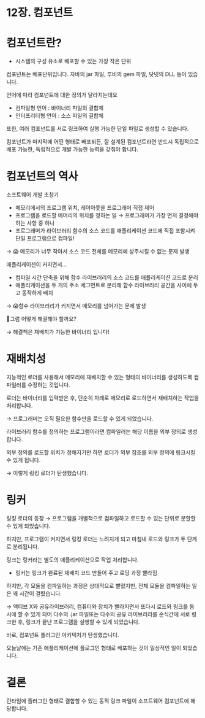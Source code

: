 # 12장. 컴포넌트

# 컴포넌트란?

- 시스템의 구성 유소로 배포할 수 있는 가장 작은 단위

컴포넌트는 배포단위입니다. 자바의 jar 파일, 루비의 gem 파일, 닷넷의 DLL 등이 있습니다.

언어에 따라 컴포넌트에 대한 정의가 달라지는데요

- 컴파일형 언어 : 바이너리 파일의 결합체
- 인터프리터형 언어 : 소스 파일의 결합체

또한, 여러 컴포넌트를 서로 링크하여 실행 가능한 단일 파일로 생성할 수 있습니다.

컴포넌트가 마지막에 어떤 형태로 배포되든, 잘 설계된 컴포넌트라면 반드시 독립적으로 배포 가능한, 독립적으로 개발 가능한 능력을 갖춰야 합니다.

# 컴포넌트의 역사

소프트웨어 개발 초창기

- 메모리에서의 프로그램 위치, 레이아웃을 프로그래머 직접 제어
- 프로그램을 로드할 메머리의 위치를 정하는 일 → 프로그래머가 가장 먼저 결정해야하는 사항 중 하나
- 프로그래머가 라이브러리 함수의 소스 코드를 애플리케이션 코드에 직접 포함시켜 단일 프로그램으로 컴파일!

→ 😱 메모리가 너무 작아서 소스 코드 전체를 메모리에 상주시킬 수 없는 문제 발생

애플리케이션이 커지면서...

- 컴파일 시간 단축을 위해 함수 라이브러리의 소스 코드를 애플리케이션 코드로 분리
- 애플리케이션을 두 개의 주소 세그먼트로 분리해 함수 라이브러리 공간을 사이에 두고 동작하게 배치

→ 😱함수 라이브러리가 커지면서 메모리를 넘어가는 문제 발생

🤔그럼 어떻게 해결해야 할까요?

→ 해결책은 재배치가 가능한 바이너리 입니다!

# 재배치성

지능적인 로더를 사용해서 메모리에 재배치할 수 있는 형태의 바이너리를 생성하도록 컴파일러를 수정하는 것입니다.

로더는 바이너리를 입력받은 후, 단순히 차례로 메모리로 로드하면서 재배치하는 작업을 처리합니다.

→ 프로그래머는 오직 필요한 함수만을 로드할 수 있게 되었습니다.

라이브러리 함수를 정의하는 프로그램이라면 컴파일러는 해당 이름을 외부 정의로 생성합니다.

외부 정의를 로드할 위치가 정해지기만 하면 로더가 외부 참조를 외부 정의에 링크시킬 수 있게 됩니다.

→ 이렇게 링킹 로더가 탄생했습니다.

# 링커

링킹 로더의 등장 → 프로그램을 개별적으로 컴파일하고 로드할 수 있는 단위로 분할할 수 있게 되었습니다.

하지만, 프로그램이 커지면서 링킹 로더는 느려지게 되고 마침내 로드와 링크가 두 단계로 분리됩니다.

링크는 링커라는 별도의 애플리케이션으로 작업 처리합니다.

- 링커는 링크가 완료된 재배치 코드 만들어 주고 로딩 과정 빨라짐

하지만, 각 모듈을 컴파일하는 과정은 상대적으로 빨랐지만, 전체 모듈을 컴파일하는 일은 꽤 시간이 걸렸습니다.

→ 액티브 X와 공유라이브러리, 컴퓨터와 장치가 빨라지면서 또다시 로드와 링크를 동시에 할 수 있게 되어 다수의 .jar 파일또는 다수의 공유 라이브러리를 순식간에 서로 링크한 후, 링크가 끝난 프로그램을 실행할 수 있게 되었습니다.

바로, 컴포넌트 플러그인 아키텍처가 탄생했습니다.

오늘날에는 기존 애플리케이션에 플로그인 형태로 배포하는 것이 일상적인 일이 되었습니다.

# 결론

런타임에 플러그인 형태로 결합할 수 있는 동적 링크 파일이 소프트웨어 컴포넌트에 해당합니다.